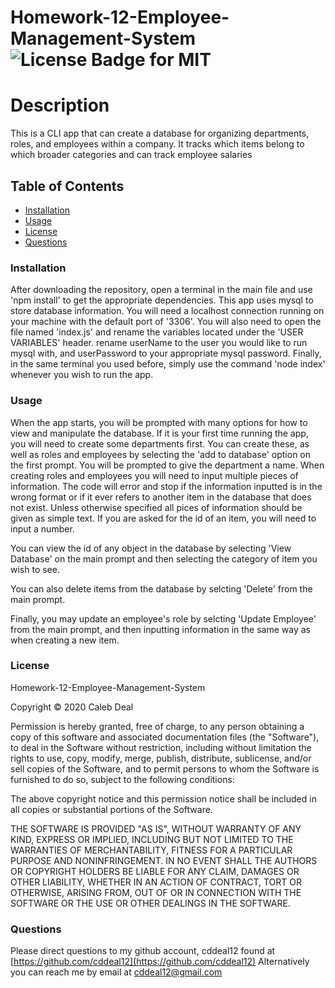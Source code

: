 # Homework-12-Employee-Management-System ![License Badge for MIT](https://img.shields.io/badge/License-MIT-green)

# Description
This is a CLI app that can create a database for organizing departments, roles, and employees within a company. It tracks which items belong to which broader categories and can track employee salaries
            
## Table of Contents
* [Installation](#installation)
* [Usage](#usage)
* [License](#license)
* [Questions](#questions)

<a name="installation"><a>
### Installation
After downloading the repository, open a terminal in the main file and use 'npm install' to get the appropriate dependencies. This app uses mysql to store database information. You will need a localhost connection running on your machine with the default port of '3306'. You will also need to open the file named 'index.js' and rename the variables located under the 'USER VARIABLES' header. rename userName to the user you would like to run mysql with, and userPassword to your appropriate mysql password. Finally, in the same terminal you used before, simply use the command 'node index' whenever you wish to run the app.

<a name="usage"><a>
### Usage
When the app starts, you will be prompted with many options for how to view and manipulate the database. If it is your first time running the app, you will need to create some departments first. You can create these, as well as roles and employees by selecting the 'add to database' option on the first prompt. You will be prompted to give the department a name. When creating roles and employees you will need to input multiple pieces of information. The code will error and stop if the information inputted is in the wrong format or if it ever refers to another item in the database that does not exist. Unless otherwise specified all pices of information should be given as simple text. If you are asked for the id of an item, you will need to input a number.

You can view the id of any object in the database by selecting 'View Database' on the main prompt and then selecting the category of item you wish to see. 

You can also delete items from the database by selcting 'Delete' from the main prompt. 

Finally, you may update an employee's role by selcting 'Update Employee' from the main prompt, and then inputting information in the same way as when creating a new item.

<a name="license"><a>
### License
Homework-12-Employee-Management-System

Copyright © 2020 Caleb Deal
        
Permission is hereby granted, free of charge, to any person obtaining a copy of this software and associated documentation files (the "Software"), to deal in the Software without restriction, including without limitation the rights to use, copy, modify, merge, publish, distribute, sublicense, and/or sell copies of the Software, and to permit persons to whom the Software is furnished to do so, subject to the following conditions:
        
The above copyright notice and this permission notice shall be included in all copies or substantial portions of the Software.
        
THE SOFTWARE IS PROVIDED "AS IS", WITHOUT WARRANTY OF ANY KIND, EXPRESS OR IMPLIED, INCLUDING BUT NOT LIMITED TO THE WARRANTIES OF MERCHANTABILITY, FITNESS FOR A PARTICULAR PURPOSE AND NONINFRINGEMENT. IN NO EVENT SHALL THE AUTHORS OR COPYRIGHT HOLDERS BE LIABLE FOR ANY CLAIM, DAMAGES OR OTHER LIABILITY, WHETHER IN AN ACTION OF CONTRACT, TORT OR OTHERWISE, ARISING FROM, OUT OF OR IN CONNECTION WITH THE SOFTWARE OR THE USE OR OTHER DEALINGS IN THE SOFTWARE.


<a name="questions"><a>
### Questions
Please direct questions to my github account, cddeal12 found at [https://github.com/cddeal12](https://github.com/cddeal12)
Alternatively you can reach me by email at cddeal12@gmail.com
